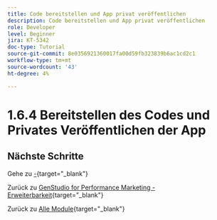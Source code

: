 ```yaml
---
title: Code bereitstellen und App privat veröffentlichen
description: Code bereitstellen und App privat veröffentlichen
role: Developer
level: Beginner
jira: KT-5342
doc-type: Tutorial
source-git-commit: 8e0356921360017fa00d59fb323839b6ac1cd2c1
workflow-type: tm+mt
source-wordcount: '43'
ht-degree: 4%

---
```


# 1.6.4 Bereitstellen des Codes und Privates Veröffentlichen der App



## Nächste Schritte

Gehe zu [-](./ex2.md){target="_blank"}

Zurück zu [GenStudio for Performance Marketing - Erweiterbarkeit](./genstudioext.md){target="_blank"}

Zurück zu [Alle Module](./../../../overview.md){target="_blank"}
